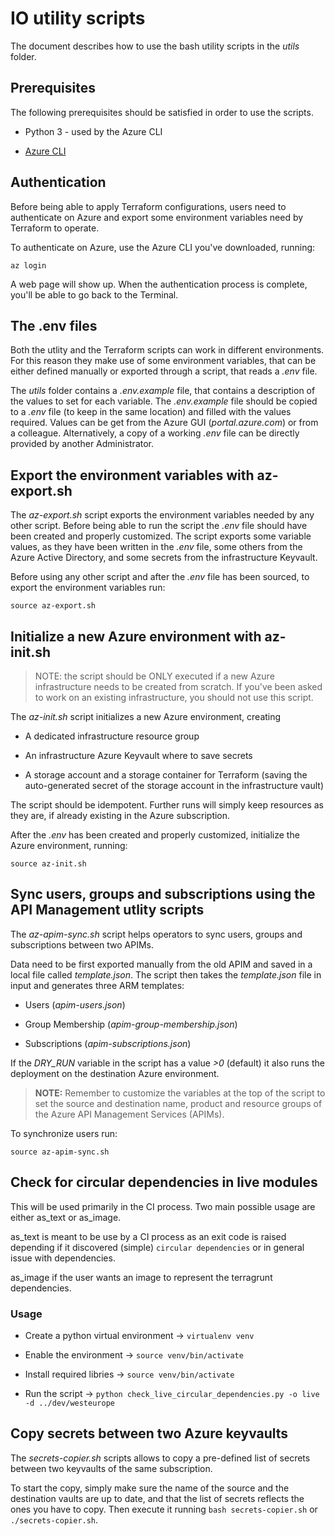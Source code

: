 # IO utility scripts

The document describes how to use the bash utility scripts in the *utils* folder.

## Prerequisites

The following prerequisites should be satisfied in order to use the scripts.

* Python 3 - used by the Azure CLI

* [Azure CLI](https://docs.microsoft.com/it-it/cli/azure/install-azure-cli?view=azure-cli-latest)

## Authentication

Before being able to apply Terraform configurations, users need to authenticate on Azure and export some environment variables need by Terraform to operate.

To authenticate on Azure, use the Azure CLI you've downloaded, running:

```shell
az login
```

A web page will show up. When the authentication process is complete, you'll be able to go back to the Terminal.

## The .env files

Both the utlity and the Terraform scripts can work in different environments. For this reason they make use of some environment variables, that can be either defined manually or exported through a script, that reads a *.env* file.

The *utils* folder contains a *.env.example* file, that contains a description of the values to set for each variable. The *.env.example* file should be copied to a *.env* file (to keep in the same location) and filled with the values required. Values can be get from the Azure GUI (*portal.azure.com*) or from a colleague. Alternatively, a copy of a working *.env* file can be directly provided by another Administrator.

## Export the environment variables with az-export.sh

The *az-export.sh* script exports the environment variables needed by any other script. Before being able to run the script the *.env* file should have been created and properly customized.
The script exports some variable values, as they have been written in the *.env* file, some others from the Azure Active Directory, and some secrets from the infrastructure Keyvault.

Before using any other script and after the *.env* file has been sourced, to export the environment variables run:

```shell
source az-export.sh
```

## Initialize a new Azure environment with az-init.sh

>NOTE: the script should be ONLY executed if a new Azure infrastructure needs to be created from scratch. If you've been asked to work on an existing infrastructure, you should not use this script.

The *az-init.sh* script initializes a new Azure environment, creating

* A dedicated infrastructure resource group

* An infrastructure Azure Keyvault where to save secrets

* A storage account and a storage container for Terraform (saving the auto-generated secret of the storage account in the infrastructure vault)

The script should be idempotent. Further runs will simply keep resources as they are, if already existing in the Azure subscription.

After the *.env* has been created and properly customized, initialize the Azure environment, running:

```shell
source az-init.sh
```

## Sync users, groups and subscriptions using the API Management utlity scripts

The *az-apim-sync.sh* script helps operators to sync users, groups and subscriptions between two APIMs.

Data need to be first exported manually from the old APIM and saved in a local file called *template.json*. The script then takes the *template.json* file in input and generates three ARM templates:

* Users (*apim-users.json*)

* Group Membership (*apim-group-membership.json*)

* Subscriptions (*apim-subscriptions.json*)

If the *DRY_RUN* variable in the script has a value *>0* (default) it also runs the deployment on the destination Azure environment.

>**NOTE:** Remember to customize the variables at the top of the script to set the source and destination name, product and resource groups of the Azure API Management Services (APIMs).

To synchronize users run:

```shell
source az-apim-sync.sh
```

## Check for circular dependencies in live modules

This will be used primarily in the CI process. Two main possible usage are either as_text or as_image.

as_text is meant to be use by a CI process as an exit code is raised depending if it discovered (simple) `circular dependencies` or in general issue with dependencies.

as_image if the user wants an image to represent the terragrunt dependencies.

### Usage

* Create a python virtual environment -> `virtualenv venv`

* Enable the environment -> `source venv/bin/activate`

* Install required libries -> `source venv/bin/activate`

* Run the script -> `python check_live_circular_dependencies.py -o live -d ../dev/westeurope`

## Copy secrets between two Azure keyvaults

The *secrets-copier.sh* scripts allows to copy a pre-defined list of secrets between two keyvaults of the same subscription.

To start the copy, simply make sure the name of the source and the destination vaults are up to date, and that the list of secrets reflects the ones you have to copy. Then execute it running `bash secrets-copier.sh` or `./secrets-copier.sh`.
